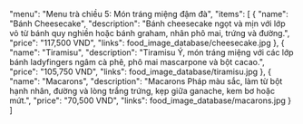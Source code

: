 "menu": "Menu trà chiều 5: Món tráng miệng đậm đà",
"items": [
    {
    "name": "Bánh Cheesecake",
    "description": "Bánh cheesecake ngọt và mịn với lớp vỏ từ bánh quy nghiền hoặc bánh graham, nhân phô mai, trứng và đường.",
    "price": "117,500 VND",
    "links": food_image_database/cheesecake.jpg
    },
    {
    "name": "Tiramisu",
    "description": "Tiramisu Ý, món tráng miệng với các lớp bánh ladyfingers ngâm cà phê, phô mai mascarpone và bột cacao.",
    "price": "105,750 VND",
    "links": food_image_database/tiramisu.jpg
    },
    {
    "name": "Macarons",
    "description": "Macarons Pháp màu sắc, làm từ bột hạnh nhân, đường và lòng trắng trứng, kẹp giữa ganache, kem bơ hoặc mứt.",
    "price": "70,500 VND",
    "links": food_image_database/macarons.jpg
    }
]